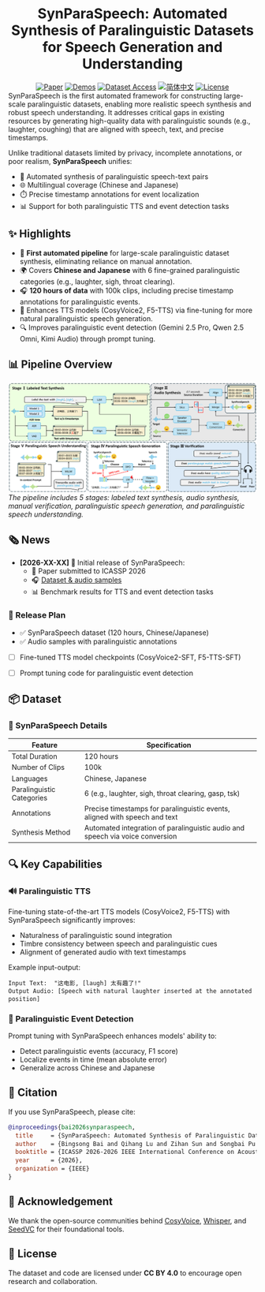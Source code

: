 <div align="center">
    <h1>
    SynParaSpeech: Automated Synthesis of Paralinguistic Datasets for Speech Generation and Understanding
    </h1>
    <p>
    <!-- 若有logo可添加：<img src="path/to/logo.png" alt="SynParaSpeech Logo" width="300"> -->
    </p>
    <a href="#" ><img src="https://img.shields.io/badge/Paper-Coming%20Soon-orange" alt="Paper"></a>
    <a href="https://github.com/ShawnPi233/SynParaSpeech"><img src="https://img.shields.io/badge/Demos-🌐-blue" alt="Demos"></a>
    <a href="https://github.com/ShawnPi233/SynParaSpeech"><img src="https://img.shields.io/badge/%F0%9F%A4%97%20Dataset%20Access-Download-purple" alt="Dataset Access"></a>
    <a href="README_zh.md"><img src="https://img.shields.io/badge/语言-简体中文-green" alt="简体中文"></a>
    <a href="#"><img src="https://img.shields.io/badge/License-CC%20BY%204.0-blue.svg" alt="License"></a>
</div>
SynParaSpeech is the first automated framework for constructing large-scale paralinguistic datasets, enabling more realistic speech synthesis and robust speech understanding. It addresses critical gaps in existing resources by generating high-quality data with paralinguistic sounds (e.g., laughter, coughing) that are aligned with speech, text, and precise timestamps.

Unlike traditional datasets limited by privacy, incomplete annotations, or poor realism, **SynParaSpeech** unifies:
- 🤖 Automated synthesis of paralinguistic speech-text pairs
- 🌐 Multilingual coverage (Chinese and Japanese)
- ⏱️ Precise timestamp annotations for event localization
- 📊 Support for both paralinguistic TTS and event detection tasks


## ✨ Highlights

- 🚀 **First automated pipeline** for large-scale paralinguistic dataset synthesis, eliminating reliance on manual annotation.  
- 🌍 Covers **Chinese and Japanese** with 6 fine-grained paralinguistic categories (e.g., laughter, sigh, throat clearing).  
- 🎧 **120 hours of data** with 100k clips, including precise timestamp annotations for paralinguistic events.  
- 🎤 Enhances TTS models (CosyVoice2, F5-TTS) via fine-tuning for more natural paralinguistic speech generation.  
- 🔍 Improves paralinguistic event detection (Gemini 2.5 Pro, Qwen 2.5 Omni, Kimi Audio) through prompt tuning.  


## 📊 Pipeline Overview

![SynParaSpeech Pipeline](statics/figs/synparaspeech.png)  
*The pipeline includes 5 stages: labeled text synthesis, audio synthesis, manual verification, paralinguistic speech generation, and paralinguistic speech understanding.*


## 🗞 News

- **[2026-XX-XX]** 🎉 Initial release of SynParaSpeech:
  - 📄 Paper submitted to ICASSP 2026
  - 🎧 [Dataset & audio samples](https://github.com/ShawnPi233/SynParaSpeech)
  - 📊 Benchmark results for TTS and event detection tasks

### 📅 Release Plan

* ✅ SynParaSpeech dataset (120 hours, Chinese/Japanese)
* ✅ Audio samples with paralinguistic annotations
* [ ] Fine-tuned TTS model checkpoints (CosyVoice2-SFT, F5-TTS-SFT)
* [ ] Prompt tuning code for paralinguistic event detection


## 📦 Dataset

### 📌 SynParaSpeech Details

| Feature                | Specification                                                                 |
|------------------------|-------------------------------------------------------------------------------|
| Total Duration         | 120 hours                                                                     |
| Number of Clips        | 100k                                                                          |
| Languages              | Chinese, Japanese                                                            |
| Paralinguistic Categories | 6 (e.g., laughter, sigh, throat clearing, gasp, tsk)                        |
| Annotations            | Precise timestamps for paralinguistic events, aligned with speech and text    |
| Synthesis Method       | Automated integration of paralinguistic audio and speech via voice conversion |


## 🔍 Key Capabilities

### 🔊 Paralinguistic TTS
Fine-tuning state-of-the-art TTS models (CosyVoice2, F5-TTS) with SynParaSpeech significantly improves:
- Naturalness of paralinguistic sound integration
- Timbre consistency between speech and paralinguistic cues
- Alignment of generated audio with text timestamps

Example input-output:
```text
Input Text:  "这电影, [laugh] 太有趣了!"
Output Audio: [Speech with natural laughter inserted at the annotated position]
```

### 🎯 Paralinguistic Event Detection
Prompt tuning with SynParaSpeech enhances models' ability to:
- Detect paralinguistic events (accuracy, F1 score)
- Localize events in time (mean absolute error)
- Generalize across Chinese and Japanese


## 📜 Citation

If you use SynParaSpeech, please cite:

```bibtex
@inproceedings{bai2026synparaspeech,
  title     = {SynParaSpeech: Automated Synthesis of Paralinguistic Datasets for Speech Generation and Understanding},
  author    = {Bingsong Bai and Qihang Lu and Zihan Sun and Songbai Pu and Wenbing Yang and Yingming Gao and Ya Li and Jun Gao},
  booktitle = {ICASSP 2026-2026 IEEE International Conference on Acoustics, Speech and Signal Processing (ICASSP)},
  year      = {2026},
  organization = {IEEE}
}
```


## 🙏 Acknowledgement
We thank the open-source communities behind [CosyVoice](https://github.com/FunAudioLLM/CosyVoice), [Whisper](https://github.com/openai/whisper), and [SeedVC](https://arxiv.org/abs/2411.09943) for their foundational tools.


## 🪪 License

The dataset and code are licensed under **CC BY 4.0** to encourage open research and collaboration.
